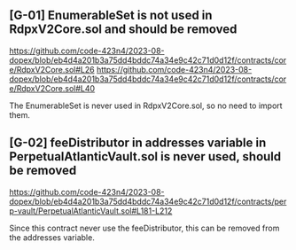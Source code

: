 ## [G-01] EnumerableSet is not used in RdpxV2Core.sol and should be removed
https://github.com/code-423n4/2023-08-dopex/blob/eb4d4a201b3a75dd4bddc74a34e9c42c71d0d12f/contracts/core/RdpxV2Core.sol#L26
https://github.com/code-423n4/2023-08-dopex/blob/eb4d4a201b3a75dd4bddc74a34e9c42c71d0d12f/contracts/core/RdpxV2Core.sol#L40

The EnumerableSet is never used in RdpxV2Core.sol, so no need to import them.

## [G-02] feeDistributor in addresses variable in PerpetualAtlanticVault.sol is never used, should be removed
https://github.com/code-423n4/2023-08-dopex/blob/eb4d4a201b3a75dd4bddc74a34e9c42c71d0d12f/contracts/perp-vault/PerpetualAtlanticVault.sol#L181-L212

Since this contract never use the feeDistributor, this can be removed from the addresses variable.